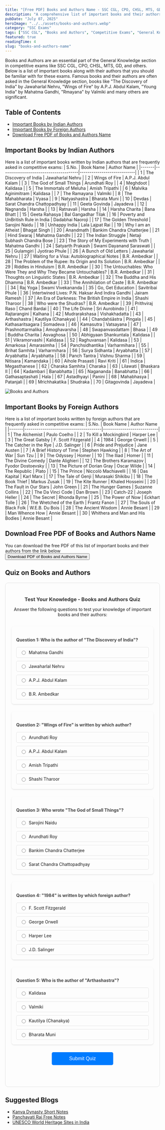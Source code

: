 ```yaml
---
title: "[Free PDF] Books and Authors Name - SSC CGL, CPO, CHSL, MTS, GD, and Other Exams"
description: "A comprehensive list of important books and their authors for SSC CGL, CPO, CHSL, MTS, GD, and other competitive exams. Also get free PDF download link."
pubDate: "July 07, 2025"
heroImage: "../../assets/books-and-authors.webp"
category: "SSC Exams"
tags: ["SSC CGL", "Books and Authors", "Competitive Exams", "General Knowledge"]
featured: true
readingTime: 4
slug: "books-and-authors-name"
---
```


Books and Authors are an essential part of the General Knowledge section in competitive exams like SSC CGL, CPO, CHSL, MTS, GD, and others. Below is a list of important books along with their authors that you should be familiar with for these exams. Famous books and their authors are often asked in the General Knowledge section, books like "The Discovery of India" by Jawaharlal Nehru, "Wings of Fire" by A.P.J. Abdul Kalam, "Young India" by Mahatma Gandhi, "Rmayana" by Valmiki and many others are significant.

## Table of Contents
- [Important Books by Indian Authors](#important-books-by-indian-authors)
- [Important Books by Foreign Authors](#important-books-by-foreign-authors)
- [Download Free PDF of Books and Authors Name](#download-free-pdf-of-books-and-authors-name)

## Important Books by Indian Authors
Here is a list of important books written by Indian authors that are frequently asked in competitive exams:
| S.No. | Book Name                             | Author Name                |
|-------|---------------------------------------|----------------------------|
| 1     | The Discovery of India                | Jawaharlal Nehru           |
| 2     | Wings of Fire                         | A.P.J. Abdul Kalam         |
| 3     | The God of Small Things               | Arundhati Roy              |
| 4     | Meghdoot                              | Kalidasa                   |
| 5     | The Immortals of Meluha               | Amish Tripathi             |
| 6     | Malvika Aginimitram                   | Kalidasa                   |
| 7     | The Ramayana                          | Valmiki                    |
| 8     | The Mahabharata                       | Vyasa                      |
| 9     | Natyashastra                          | Bharata Muni               |
| 10    | Devdas                               | Sarat Chandra Chattopadhyay |
| 11    | Geeta Govinda                        | Jayadeva                   |
| 12    | Nagnanda                             | Harsha                     |
| 13    | Ratnavali                            | Harsha                     |
| 14    | Harsha Charita                       | Bana Bhatt                 |
| 15    | Geeta Rahasya                        | Bal Gangadhar Tilak        |
| 16    | Poverty and UnBritish Rule in India  | Dadabhai Naoroji           |
| 17    | The Golden Threshold                 | Sarojini Naidu             |
| 18    | Unhappy India                        | Lala Lajpat Rai            |
| 19    | Why I am an Atheist                  | Bhagat Singh               |
| 20    | Anandmath                            | Bankim Chandra Chatterjee  |
| 21    | Hind Swaraj                          | Mahatma Gandhi             |
| 22    | The Indian Struggle                  | Netaji Subhash Chandra Bose |
| 23    | The Story of My Experiments with Truth | Mahatma Gandhi             |
| 24    | Satyarth Prakash                     | Swami Dayanand Saraswati   |
| 25    | Gulamgiri                            | Jyotirao Phule             |
| 26    | A Bunch of Old Letters               | Jawaharlal Nehru           |
| 27    | Waiting for a Visa: Autobiographical Notes | B.R. Ambedkar             |
| 28    | The Problem of the Rupee: Its Origin and Its Solution | B.R. Ambedkar             |
| 29    | Riddles in Hinduism                  | B.R. Ambedkar             |
| 30    | The Untouchables: Who Were They and Why They Became Untouchables? | B.R. Ambedkar             |
| 31    | Thoughts on Linguistic States        | B.R. Ambedkar             |
| 32    | The Buddha and His Dhamma            | B.R. Ambedkar             |
| 33    | The Annihilation of Caste            | B.R. Ambedkar             |
| 34    | Raj Yoga                             | Swami Vivekananda          |
| 35    | Go, Get Education                     | Savitribai Phule           |
| 36    | Intertwined Lives: P.N. Haksar And Indira Gandhi | Jairam Ramesh               |
| 37    | An Era of Darkness: The British Empire in India | Shashi Tharoor             |
| 38    | Who were the Shudras?                | B.R. Ambedkar             |
| 39    | Prithviraj Raso                      | Chand Bardai               |
| 40    | The Life Divine                      | Sri Aurobindo              |
| 41    | Rajtarangini                         | Kalhana                    |
| 42    | Mudrarakshasa                        | Vishakhadatta              |
| 43    | Arthashastra                         | Kautilya (Chanakya)        |
| 44    | Chandaḥśāstra                        | Pingala                    |
| 45    | Kathasaritsagara                     | Somadeva                   |
| 46    | Kamasutra                            | Vatsayana                  |
| 47    | Prashnottarmalika                    | Amoghavarsha               |
| 48    | Swapanvasdattam                      | Bhasa                      |
| 49    | Buddha Charita                       | Asvaghosa                  |
| 50    | Abhigyaan Shankuntala                | Kalidasa                   |
| 51    | Vikramorvashi                        | Kalidasa                   |
| 52    | Raghuvansan                          | Kalidasa                   |
| 53    | Amarkosa                             | Amarasimha                 |
| 54    | Panchsidhantika                      | Varharmihara               |
| 55    | Brihat Samhita                       | Varharmihara               |
| 56    | Surya Sidhanta                       | Aryabhatta                 |
| 57    | Aryabhatta                           | Aryabhatta                 |
| 58    | Panch Tantra                         | Vishnu Sharma              |
| 59    | Nitisara                             | Kamandaka                  |
| 60    | Aihole Prasasti                      | Ravi Kriti                 |
| 61    | Indica                               | Megasthanese               |
| 62    | Charaka Samhita                      | Charaka                    |
| 63    | Lilawati                             | Bhaskara II                |
| 64    | Kadambari                            | Banabhatta                 |
| 65    | Nagananda                            | Banabhatta                 |
| 66    | Gathasaptashati                      | Hala                       |
| 67    | Astadhyayi                           | Panini                     |
| 68    | Mahabhasya                           | Patanjali                  |
| 69    | Mrichhakatika                        | Shudraka                   |
| 70    | Gitagovinda                          | Jayadeva                   |

![Books and Authors](https://videos.openai.com/vg-assets/assets%2Ftask_01jzhm6e2xfenrv6qd7hck3e7y%2F1751864601_img_0.webp?st=2025-07-07T04%3A03%3A08Z&se=2025-07-13T05%3A03%3A08Z&sks=b&skt=2025-07-07T04%3A03%3A08Z&ske=2025-07-13T05%3A03%3A08Z&sktid=a48cca56-e6da-484e-a814-9c849652bcb3&skoid=3d249c53-07fa-4ba4-9b65-0bf8eb4ea46a&skv=2019-02-02&sv=2018-11-09&sr=b&sp=r&spr=https%2Chttp&sig=q8ETICrqI57CpYMIQQCmpMeNotTzx85YZpkOHdos%2FJA%3D&az=oaivgprodscus)


## Important Books by Foreign Authors
Here is a list of important books written by foreign authors that are frequently asked in competitive exams:
| S.No. | Book Name                             | Author Name                |
|-------|---------------------------------------|----------------------------|
| 1     | The Alchemist                         | Paulo Coelho               |
| 2     | To Kill a Mockingbird                 | Harper Lee                 |
| 3     | The Great Gatsby                      | F. Scott Fitzgerald        |
| 4     | 1984                                  | George Orwell              |
| 5     | The Catcher in the Rye                | J.D. Salinger              |
| 6     | Pride and Prejudice                   | Jane Austen                |
| 7     | A Brief History of Time               | Stephen Hawking            |
| 8     | The Art of War                        | Sun Tzu                    |
| 9     | The Odyssey                           | Homer                      |
| 10    | The Iliad                             | Homer                      |
| 11    | The Divine Comedy                     | Dante Alighieri            |
| 12    | The Brothers Karamazov                | Fyodor Dostoevsky          |
| 13    | The Picture of Dorian Gray            | Oscar Wilde                |
| 14    | The Republic                          | Plato                      |
| 15    | The Prince                            | Niccolò Machiavelli        |
| 16    | Das Kapital                           | Karl Marx                  |
| 17    | The Tale of Genji                     | Murasaki Shikibu           |
| 18    | The Book Thief                        | Markus Zusak               |
| 19    | The Kite Runner                       | Khaled Hosseini            |
| 20    | The Fault in Our Stars                | John Green                 |
| 21    | The Hunger Games                      | Suzanne Collins            |
| 22    | The Da Vinci Code                     | Dan Brown                  |
| 23    | Catch-22                              | Joseph Heller              |
| 24    | The Secret                            | Rhonda Byrne               |
| 25    | The Power of Now                      | Eckhart Tolle              |
| 26    | The Wretched of the Earth             | Frantz Fanon               |
| 27    | The Souls of Black Folk               | W.E.B. Du Bois             |
| 28    | The Ancient Wisdom                    | Annie Besant               |
| 29    | Man Whence How                        | Annie Besant               |
| 30    | Whithera and Man and His Bodies       | Annie Besant               |

## Download Free PDF of Books and Authors Name
You can download the free PDF of this list of important books and their authors from the link below  
<button class="btn btn-primary" onclick="window.print()">
  Download PDF of Books and Authors Name
</button>

## Quiz on Books and Authors
<div class="quiz-container">
  <div class="quiz-header">
    <h3>Test Your Knowledge - Books and Authors Quiz</h3>
    <p>Answer the following questions to test your knowledge of important books and their authors:</p>
  </div>
  
  <div class="quiz-question" id="question1">
    <h4>Question 1: Who is the author of "The Discovery of India"?</h4>
    <div class="options">
      <label><input type="radio" name="q1" value="a"> Mahatma Gandhi</label>
      <label><input type="radio" name="q1" value="b"> Jawaharlal Nehru</label>
      <label><input type="radio" name="q1" value="c"> A.P.J. Abdul Kalam</label>
      <label><input type="radio" name="q1" value="d"> B.R. Ambedkar</label>
    </div>
  </div>

  <div class="quiz-question" id="question2">
    <h4>Question 2: "Wings of Fire" is written by which author?</h4>
    <div class="options">
      <label><input type="radio" name="q2" value="a"> Arundhati Roy</label>
      <label><input type="radio" name="q2" value="b"> A.P.J. Abdul Kalam</label>
      <label><input type="radio" name="q2" value="c"> Amish Tripathi</label>
      <label><input type="radio" name="q2" value="d"> Shashi Tharoor</label>
    </div>
  </div>

  <div class="quiz-question" id="question3">
    <h4>Question 3: Who wrote "The God of Small Things"?</h4>
    <div class="options">
      <label><input type="radio" name="q3" value="a"> Sarojini Naidu</label>
      <label><input type="radio" name="q3" value="b"> Arundhati Roy</label>
      <label><input type="radio" name="q3" value="c"> Bankim Chandra Chatterjee</label>
      <label><input type="radio" name="q3" value="d"> Sarat Chandra Chattopadhyay</label>
    </div>
  </div>

  <div class="quiz-question" id="question4">
    <h4>Question 4: "1984" is written by which foreign author?</h4>
    <div class="options">
      <label><input type="radio" name="q4" value="a"> F. Scott Fitzgerald</label>
      <label><input type="radio" name="q4" value="b"> George Orwell</label>
      <label><input type="radio" name="q4" value="c"> Harper Lee</label>
      <label><input type="radio" name="q4" value="d"> J.D. Salinger</label>
    </div>
  </div>

  <div class="quiz-question" id="question5">
    <h4>Question 5: Who is the author of "Arthashastra"?</h4>
    <div class="options">
      <label><input type="radio" name="q5" value="a"> Kalidasa</label>
      <label><input type="radio" name="q5" value="b"> Valmiki</label>
      <label><input type="radio" name="q5" value="c"> Kautilya (Chanakya)</label>
      <label><input type="radio" name="q5" value="d"> Bharata Muni</label>
    </div>
  </div>

  <button class="submit-btn" onclick="checkAnswers()">Submit Quiz</button>
  <div class="result" id="result"></div>
</div>

<style>
.quiz-container {
  max-width: 800px;
  margin: 20px auto;
  padding: 20px;
  border: 1px solid #ddd;
  border-radius: 10px;
  
}

.quiz-header {
  text-align: center;
  margin-bottom: 30px;
}

.quiz-header h3 {
  color: #333;
  margin-bottom: 10px;
}

.quiz-question {
  margin-bottom: 25px;
  padding: 15px;
  
  border-radius: 8px;
  box-shadow: 0 2px 4px rgba(0,0,0,0.1);
}

.quiz-question h4 {
  color: #444;
  margin-bottom: 15px;
}

.options {
  display: flex;
  flex-direction: column;
  gap: 10px;
}

.options label {
  display: flex;
  align-items: center;
  padding: 8px 12px;
  border: 1px solid #e0e0e0;
  border-radius: 5px;
  cursor: pointer;
  transition: background-color 0.3s;
}

.options label:hover {
  background-color:rgba(240, 240, 240, 0.2);
}

.options input[type="radio"] {
  margin-right: 10px;
}

.submit-btn {
  display: block;
  width: 200px;
  margin: 20px auto;
  padding: 12px 24px;
  background-color: #007bff;
  color: white;
  border: none;
  border-radius: 5px;
  cursor: pointer;
  font-size: 16px;
  transition: background-color 0.3s;
}

.submit-btn:hover {
  background-color: #0056b3;
}

.result {
  text-align: center;
  margin-top: 20px;
  padding: 15px;
  border-radius: 5px;
  font-size: 18px;
  font-weight: bold;
}

.result.pass {
  background-color: #d4edda;
  color: #155724;
  border: 1px solid #c3e6cb;
}

.result.fail {
  background-color: #f8d7da;
  color: #721c24;
  border: 1px solid #f5c6cb;
}
</style>

<script>
function checkAnswers() {
  const answers = {
    q1: 'b', // Jawaharlal Nehru
    q2: 'b', // A.P.J. Abdul Kalam
    q3: 'b', // Arundhati Roy
    q4: 'b', // George Orwell
    q5: 'c'  // Kautilya (Chanakya)
  };

  let score = 0;
  let total = Object.keys(answers).length;
  
  for (let question in answers) {
    const selectedAnswer = document.querySelector(`input[name="${question}"]:checked`);
    if (selectedAnswer && selectedAnswer.value === answers[question]) {
      score++;
    }
  }

  const percentage = (score / total) * 100;
  const resultDiv = document.getElementById('result');
  
  if (percentage >= 60) {
    resultDiv.className = 'result pass';
    resultDiv.innerHTML = `🎉 Congratulations! You scored ${score}/${total} (${percentage}%)`;
  } else {
    resultDiv.className = 'result fail';
    resultDiv.innerHTML = `📚 Keep studying! You scored ${score}/${total} (${percentage}%)`;
  }
  
  // Show correct answers
  setTimeout(() => {
    resultDiv.innerHTML += `<br><br><strong>Correct Answers:</strong><br>
    1. Jawaharlal Nehru<br>
    2. A.P.J. Abdul Kalam<br>
    3. Arundhati Roy<br>
    4. George Orwell<br>
    5. Kautilya (Chanakya)`;
  }, 2000);
}
</script>

## Suggested Blogs
- [Kanva Dynasty Short Notes](https://eduware.vercel.app/blog/kanva-dynasty-with-free-pdf-notes/)
- [Panchayati Raj Free Notes](https://eduware.vercel.app/blog/panchayati-raj-in-india/)
- [UNESCO World Heritage Sites in India](https://eduware.vercel.app/blog/unesco-world-heritage-sites-in-india/)
